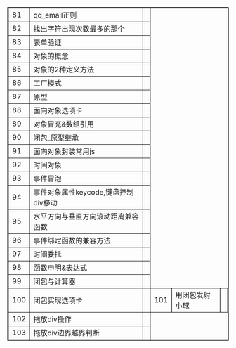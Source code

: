 <table border="2" bordercolor="black" cellspacing="0" cellpadding="5">  
<tr><td>81</td><td>qq_email正则</td><th></th></tr>
<tr><td>82</td><td>找出字符出现次数最多的那个</td><th></th></tr>
<tr><td>83</td><td>表单验证</td><th></th></tr>
<tr><td>84</td><td>对象的概念</td><th></th></tr>
<tr><td>85</td><td>对象的2种定义方法</td><th></th></tr>
<tr><td>86</td><td>工厂模式</td><th></th></tr>
<tr><td>87</td><td>原型</td><th></th></tr>
<tr><td>88</td><td>面向对象选项卡</td><th></th></tr>
<tr><td>89</td><td>对象冒充&数组引用</td><th></th></tr>
<tr><td>90</td><td>闭包_原型继承</td><th></th></tr>
<tr><td>91</td><td>面向对象封装常用js</td><th></th></tr>
<tr><td>92</td><td>时间对象</td><th></th></tr>
<tr><td>93</td><td>事件冒泡</td><th></th></tr>
<tr><td>94</td><td>事件对象属性keycode,键盘控制div移动</td><th></th></tr>
<tr><td>95</td><td>水平方向与垂直方向滚动距离兼容函数</td><th></th></tr>
<tr><td>96</td><td>事件绑定函数的兼容方法</td><th></th></tr>
<tr><td>97</td><td>时间委托</td><th></th></tr>
<tr><td>98</td><td>函数申明&表达式</td><th></th></tr>
<tr><td>99</td><td>闭包与计算器</td><th></th></tr>
<tr><td>100</td><td>闭包实现选项卡</td><th></th
<tr><td>101</td><td>用闭包发射小球</td><th></th></tr>
<tr><td>102</td><td>拖放div操作</td><th></r>
<tr><td>103</td><td>拖放div边界越界判断</td><th></th></tr>
</table>